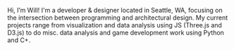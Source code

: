 Hi, I’m Will! I'm a developer & designer located in Seattle, WA, focusing on the intersection between programming and architectural design.  My current projects range from visualization and data analysis using JS (Three.js and D3.js) to do misc. data analysis and game development work using Python and C+. 

<!---
wmfranklin20/wmfranklin20 is a ✨ special ✨ repository because its `README.md` (this file) appears on your GitHub profile.
You can click the Preview link to take a look at your changes.
--->
